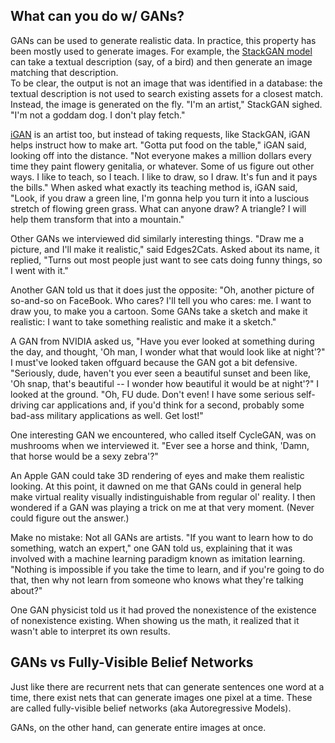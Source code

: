 

## What can you do w/ GANs?
GANs can be used to generate realistic data.  In practice, this property has been mostly
used to generate images.  For example, the [StackGAN model](https://github.com/hanzhanggit/StackGAN)
can take a textual description (say, of a bird) and then generate an image matching that description.  
To be clear, the output is not an image that was identified in a database: the textual description
is not used to search existing assets for a closest match.  Instead, the image is generated
on the fly.  "I'm an artist," StackGAN sighed. "I'm not a goddam dog. I don't play fetch."

[iGAN](https://github.com/junyanz/iGAN) is an artist too, but instead of taking requests,
like StackGAN, iGAN helps instruct how to make art.  "Gotta put food on the table," iGAN 
said, looking off into the distance. "Not everyone makes a million dollars every time they
paint flowery genitalia, or whatever.  Some of us figure out other ways.  I like to teach,
so I teach.  I like to draw, so I draw.  It's fun and it pays the bills."  When asked 
what exactly its teaching method is, iGAN said, "Look, if you draw a green line, I'm gonna
help you turn it into a luscious stretch of flowing green grass. What can anyone draw?
A triangle? I will help them transform that into a mountain."

Other GANs we interviewed did similarly interesting things.  "Draw me a picture, and I'll
make it realistic," said Edges2Cats.  Asked about its name, it replied, "Turns out most 
people just want to see cats doing funny things, so I went with it."  

Another GAN told us that it does just the opposite:  "Oh, another picture of so-and-so
on FaceBook.  Who cares?  I'll tell you who cares: me.  I want to draw you, to make 
you a cartoon.  Some GANs take a sketch and make it realistic:  I want to take something
realistic and make it a sketch."  

A GAN from NVIDIA asked us, "Have you ever looked at something during the day, and thought,
'Oh man, I wonder what that would look like at night'?"  I must've looked taken offguard
because the GAN got a bit defensive. "Seriously, dude, haven't you ever seen a beautiful
sunset and been like, 'Oh snap, that's beautiful -- I wonder how beautiful it would be 
at night'?"  I looked at the ground.  "Oh, FU dude. Don't even! I have some serious
self-driving car applications and, if you'd think for a second, probably some bad-ass
military applications as well. Get lost!"

One interesting GAN we encountered, who called itself CycleGAN, was on mushrooms when
we interviewed it.  "Ever see a horse and think, 'Damn, that horse would be a sexy zebra'?"

An Apple GAN could take 3D rendering of eyes and make them realistic looking.  At this point,
it dawned on me that GANs could in general help make virtual reality visually indistinguishable
from regular ol' reality.  I then wondered if a GAN was playing a trick on me at that very moment.
(Never could figure out the answer.)

Make no mistake:  Not all GANs are artists.  "If you want to learn how to do something, watch
an expert," one GAN told us, explaining that it was involved with a machine learning paradigm
known as imitation learning.  "Nothing is impossible if you take the time to learn, and if
you're going to do that, then why not learn from someone who knows what they're talking about?"

One GAN physicist told us it had proved the nonexistence of the existence of nonexistence existing.
When showing us the math, it realized that it wasn't able to interpret its own results.


## GANs vs Fully-Visible Belief Networks 
Just like there are recurrent nets that can generate sentences one word at a time, there exist
nets that can generate images one pixel at a time. These are called fully-visible belief
networks (aka Autoregressive Models).

GANs, on the other hand, can generate entire images at once. 




